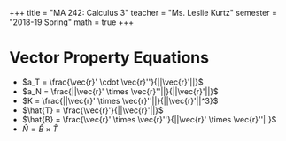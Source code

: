 +++
title = "MA 242: Calculus 3"
teacher = "Ms. Leslie Kurtz"
semester = "2018-19 Spring"
math = true
+++

# Vector Property Equations

* $a_T = \frac{\vec{r}' \cdot \vec{r}''}{||\vec{r}'||}$
* $a_N = \frac{||\vec{r}' \times \vec{r}''||}{||\vec{r}'||}$
* $K = \frac{||\vec{r}' \times \vec{r}''||}{||\vec{r}'||^3}$
* $\hat{T} = \frac{\vec{r}'}{||\vec{r}'||}$
* $\hat{B} = \frac{\vec{r}' \times \vec{r}''}{||\vec{r}' \times \vec{r}''||}$
* $\hat{N} = \hat{B} \times \hat{T}$
